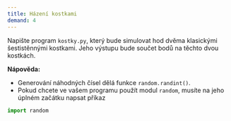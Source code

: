 ```yaml
---
title: Házení kostkami
demand: 4
---
```



Napište program `kostky.py`, který bude simulovat hod dvěma klasickými
šestistěnnými kostkami. Jeho výstupu bude součet bodů na těchto dvou kostkách.

**Nápověda:**

* Generování náhodných čísel dělá funkce `random.randint()`.
* Pokud chcete ve vašem programu použít modul `random`, musíte na jeho úplném začátku napsat příkaz 
```python
import random
```

